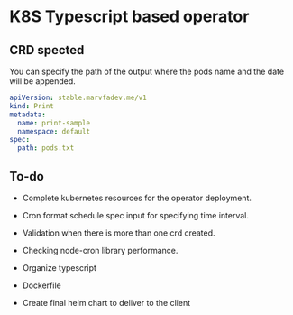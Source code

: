 # K8S Typescript based operator

## CRD spected
You can specify the path of the output where the pods name and the date will be appended.
```yaml
apiVersion: stable.marvfadev.me/v1
kind: Print
metadata:
  name: print-sample
  namespace: default
spec:
  path: pods.txt
```

## To-do
- Complete kubernetes resources for the operator deployment.

- Cron format schedule spec input for specifying time interval.

- Validation when there is more than one crd created.

- Checking node-cron library performance.

- Organize typescript

- Dockerfile

- Create final helm chart to deliver to the client